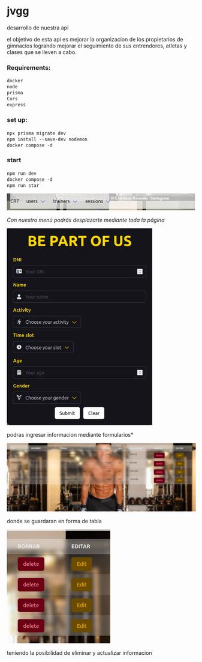 # jvgg
desarrollo de nuestra api

el  objetivo de esta api es mejorar la organizacion de los propietarios de gimnacios logrando mejorar el seguimiento de sus entrendores, atletas y clases que se lleven a cabo.


### Requirements:
    docker
    node
    prisma
    Cors
    express

### set up:
    npx prisma migrate dev
    npm install --save-dev nodemon
    docker compose -d


### start 
    npm run dev
    docker compose -d
    npm run star


![con nuestro menu podras desplazarme mediandote toda la pagina](frontend/IMG/menu.png)

*Con nuestro menú podrás desplazarte mediante toda la página*


![podras ingresar informacion mediante formularios](frontend/IMG/formulario.png)


podras ingresar informacion mediante formularios*


![donde se guardaran de forma de tabla](frontend/IMG/lista.png)


donde se guardaran en forma de tabla

![teniendo la posibilidad de eliminar y actualiar informacion](frontend/IMG/botones.png)



teniendo la posibilidad de eliminar y actualizar informacion
    

